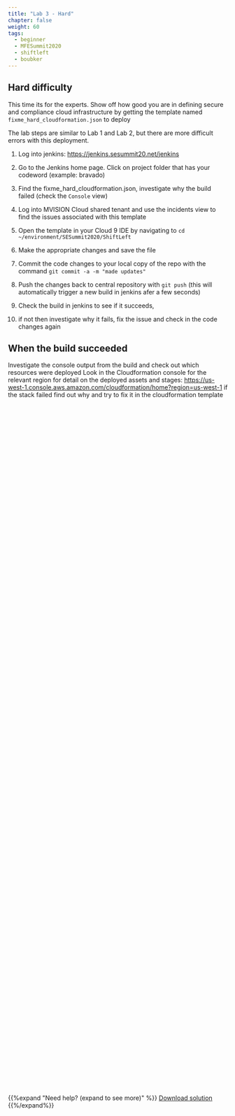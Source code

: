 ```yaml
---
title: "Lab 3 - Hard"
chapter: false
weight: 60
tags:
  - beginner
  - MFESummit2020
  - shiftleft
  - boubker
---
```



## Hard difficulty
This time its for the experts. Show off how good you are in defining secure and compliance cloud infrastructure by getting the template named `fixme_hard_cloudformation.json` to deploy

The lab steps are similar to Lab 1 and Lab 2, but there are more difficult errors with this deployment.

1. Log into jenkins: https://jenkins.sesummit20.net/jenkins

2. Go to the Jenkins home page. Click on project folder that has your codeword (example: bravado)

3. Find the fixme_hard_cloudformation.json, investigate why the build failed (check the `Console` view)

4. Log into MVISION Cloud shared tenant and use the incidents view to find the issues associated with this template

5. Open the template in your Cloud 9 IDE by navigating to `cd ~/environment/SESummit2020/ShiftLeft` 

6. Make the appropriate changes and save the file

7. Commit the code changes to your local copy of the repo with the command ``git commit -a -m "made updates"``

8. Push the changes back to central repository with ``git push`` (this will automatically trigger a new build in jenkins afer a few seconds)

9. Check the build in jenkins to see if it succeeds, 

10. if not then investigate why it fails, fix the issue and check in the code changes again 


## When the build succeeded

Investigate the console output from the build and check out which resources were deployed
Look in the Cloudformation console for the relevant region for detail on the deployed assets and stages: https://us-west-1.console.aws.amazon.com/cloudformation/home?region=us-west-1
if the stack failed find out why and try to fix it in the cloudformation template




<br/><br/><br/><br/><br/><br/><br/><br/><br/><br/><br/><br/><br/><br/><br/><br/><br/><br/><br/><br/><br/><br/><br/><br/><br/><br/><br/><br/><br/><br/><br/><br/><br/><br/><br/><br/><br/><br/><br/><br/><br/><br/><br/><br/><br/><br/><br/><br/><br/><br/><br/><br/><br/><br/><br/><br/><br/><br/><br/><br/><br/><br/><br/><br/><br/><br/><br/><br/><br/><br/><br/><br/><br/><br/><br/><br/><br/><br/><br/><br/><br/><br/><br/><br/><br/><br/><br/><br/><br/><br/><br/><br/>

{{%expand "Need help? (expand to see more)"  %}}
 [Download solution](/labfiles/shiftleft-lab/fixme_hard_cloudformation_solution.json) 
{{%/expand%}}
